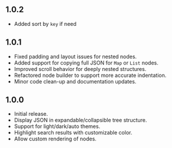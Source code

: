 ## 1.0.2

- Added sort by `key` if need

## 1.0.1

- Fixed padding and layout issues for nested nodes.
- Added support for copying full JSON for `Map` or `List` nodes.
- Improved scroll behavior for deeply nested structures.
- Refactored node builder to support more accurate indentation.
- Minor code clean-up and documentation updates.

## 1.0.0

- Initial release.
- Display JSON in expandable/collapsible tree structure.
- Support for light/dark/auto themes.
- Highlight search results with customizable color.
- Allow custom rendering of nodes.